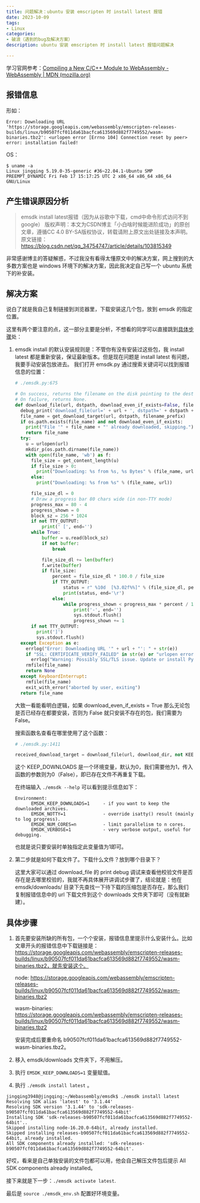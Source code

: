 ```yaml
---
title: 问题解决：ubuntu 安装 emscripten 时 install latest 报错
date: 2023-10-09
tags:
- Linux
categories:
- 破浪（遇到的bug及解决方案）
description: ubuntu 安装 emscripten 时 install latest 报错问题解决

---
```


学习官网参考：[Compiling a New C/C++ Module to WebAssembly - WebAssembly | MDN (mozilla.org)](https://developer.mozilla.org/en-US/docs/WebAssembly/C_to_wasm)

## 报错信息

形如：

```shell
Error: Downloading URL 'https://storage.googleapis.com/webassembly/emscripten-releases-builds/linux/b90507fcf011da61bacfca613569d882f7749552/wasm-binaries.tbz2': <urlopen error [Errno 104] Connection reset by peer>
error: installation failed!
```

OS：

```shell
$ uname -a
Linux jingqing 5.19.0-35-generic #36~22.04.1-Ubuntu SMP PREEMPT_DYNAMIC Fri Feb 17 15:17:25 UTC 2 x86_64 x86_64 x86_64 GNU/Linux
```

## 产生错误原因分析

> emsdk install latest报错（因为从谷歌中下载，cmd中命令形式访问不到google）
> 版权声明：本文为CSDN博主「小白啥时候能进阶成功」的原创文章，遵循CC 4.0 BY-SA版权协议，转载请附上原文出处链接及本声明。
> 原文链接：<https://blog.csdn.net/qq_34754747/article/details/103815349>

非常感谢博主的答疑解惑，不过我没有看得太懂原文中的解决方案，网上搜到的大多数方案也是 windows 环境下的解决方案，因此我决定自己写一个 ubuntu 系统下的补安装。

## 解决方案

说白了就是我自己复制链接到浏览器里，下载安装这几个包，放到 emsdk 的指定位置。

这里有两个要注意的点，这一部分主要是分析，不想看的同学可以直接跳到[具体步骤](#具体步骤)处：

1. emsdk install 的默认安装规则是：不管你有没有安装过这些包，我 install latest 都是重新安装，保证最新版本。但是现在问题是 install latest 有问题，我要手动安装包放进去。
   我们打开 emsdk.py 通过搜索关键词可以找到报错信息的位置：

   ```python
   # ./emsdk.py:675
   
   # On success, returns the filename on the disk pointing to the destination file that was produced
   # On failure, returns None.
   def download_file(url, dstpath, download_even_if_exists=False, filename_prefix=''):
     debug_print('download_file(url=' + url + ', dstpath=' + dstpath + ')')
     file_name = get_download_target(url, dstpath, filename_prefix)
     if os.path.exists(file_name) and not download_even_if_exists:
       print("File '" + file_name + "' already downloaded, skipping.")
       return file_name
     try:
       u = urlopen(url)
       mkdir_p(os.path.dirname(file_name))
       with open(file_name, 'wb') as f:
         file_size = get_content_length(u)
         if file_size > 0:
           print("Downloading: %s from %s, %s Bytes" % (file_name, url, file_size))
         else:
           print("Downloading: %s from %s" % (file_name, url))
   
         file_size_dl = 0
         # Draw a progress bar 80 chars wide (in non-TTY mode)
         progress_max = 80 - 4
         progress_shown = 0
         block_sz = 256 * 1024
         if not TTY_OUTPUT:
             print(' [', end='')
         while True:
             buffer = u.read(block_sz)
             if not buffer:
                 break
   
             file_size_dl += len(buffer)
             f.write(buffer)
             if file_size:
                 percent = file_size_dl * 100.0 / file_size
                 if TTY_OUTPUT:
                     status = r" %10d  [%3.02f%%]" % (file_size_dl, percent)
                     print(status, end='\r')
                 else:
                     while progress_shown < progress_max * percent / 100:
                         print('-', end='')
                         sys.stdout.flush()
                         progress_shown += 1
         if not TTY_OUTPUT:
           print(']')
           sys.stdout.flush()
     except Exception as e:
       errlog("Error: Downloading URL '" + url + "': " + str(e))
       if "SSL: CERTIFICATE_VERIFY_FAILED" in str(e) or "urlopen error unknown url type: https" in str(e):
         errlog("Warning: Possibly SSL/TLS issue. Update or install Python SSL root certificates (2048-bit or greater) supplied in Python folder or https://pypi.org/project/certifi/ and try again.")
       rmfile(file_name)
       return None
     except KeyboardInterrupt:
       rmfile(file_name)
       exit_with_error("aborted by user, exiting")
     return file_name
   ```

   大致一看能看明白逻辑，如果 download_even_if_exists = True 那么无论包是否已经存在都要安装，否则为 False 就只安装不存在的包，我们需要为 False。

   搜索函数名查看在哪里使用了这个函数：

   ```python
   # ./emsdk.py:1411
   
   received_download_target = download_file(url, download_dir, not KEEP_DOWNLOADS, filename_prefix)
   ```

   这个 KEEP_DOWNLOADS 是一个环境变量，默认为0，我们需要他为1，传入函数的参数则为0（False），即已存在文件不再重复下载。

   在终端输入 `./emsdk --help` 可以看到提示信息如下：

   ```shell
   Environment:
         EMSDK_KEEP_DOWNLOADS=1     - if you want to keep the downloaded archives.
         EMSDK_NOTTY=1              - override isatty() result (mainly to log progress).
         EMSDK_NUM_CORES=n          - limit parallelism to n cores.
         EMSDK_VERBOSE=1            - very verbose output, useful for debugging.
   ```

   也就是说只要安装时单独指定此变量值为1即可。

2. 第二步就是如何下载文件了。下载什么文件？放到哪个目录下？

   这里大家可以通过 download_file 的 print debug 调试来查看他校验文件是否存在是去哪里校验的，我就不再具体展开讲调试步骤了，结论就是：他在 emsdk/downloads/ 目录下先查找一下待下载的压缩包是否存在，那么我们复制报错信息中的 url 下载文件到这个 downloads 文件夹下即可（没有就新建）。

## 具体步骤

1. 首先要安装所缺的所有包，一个个安装，报错信息里提示什么安装什么。比如文章开头的报错信息中下载链接是：<https://storage.googleapis.com/webassembly/emscripten-releases-builds/linux/b90507fcf011da61bacfca613569d882f7749552/wasm-binaries.tbz2，就先安装这个。>

   node: <https://storage.googleapis.com/webassembly/emscripten-releases-builds/linux/b90507fcf011da61bacfca613569d882f7749552/wasm-binaries.tbz2>

   wasm-binaries: <https://storage.googleapis.com/webassembly/emscripten-releases-builds/linux/b90507fcf011da61bacfca613569d882f7749552/wasm-binaries.tbz2>

   安装完成后要重命名 b90507fcf011da61bacfca613569d882f7749552-wasm-binaries.tbz2。

2. 移入 emsdk/downloads 文件夹下，不用解压。

3. 执行 `EMSDK_KEEP_DOWNLOADS=1` 变量赋值。

4. 执行 `./emsdk install latest`  。

```shell
jingqing3948@jingqing:~/Webassembly/emsdk$ ./emsdk install latest
Resolving SDK alias 'latest' to '3.1.44'
Resolving SDK version '3.1.44' to 'sdk-releases-b90507fcf011da61bacfca613569d882f7749552-64bit'
Installing SDK 'sdk-releases-b90507fcf011da61bacfca613569d882f7749552-64bit'..
Skipped installing node-16.20.0-64bit, already installed.
Skipped installing releases-b90507fcf011da61bacfca613569d882f7749552-64bit, already installed.
All SDK components already installed: 'sdk-releases-b90507fcf011da61bacfca613569d882f7749552-64bit'.
```

好哎，看来是自己单独安装的文件包都可以用，他会自己解压文件包后提示 All SDK components already installed。

接下来就是下一步：`./emsdk activate latest`.

最后是 `source ./emsdk_env.sh` 配置好环境变量。
